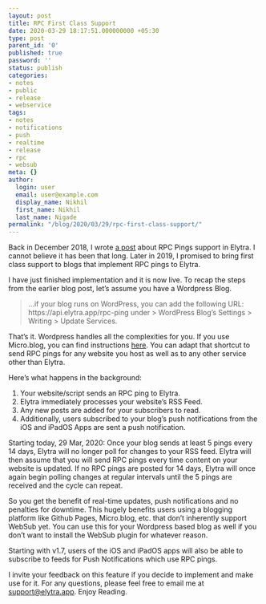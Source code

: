 ```yaml
---
layout: post
title: RPC First Class Support
date: 2020-03-29 18:17:51.000000000 +05:30
type: post
parent_id: '0'
published: true
password: ''
status: publish
categories:
- notes
- public
- release
- webservice
tags:
- notes
- notifications
- push
- realtime
- release
- rpc
- websub
meta: {}
author:
  login: user
  email: user@example.com
  display_name: Nikhil
  first_name: Nikhil
  last_name: Nigade
permalink: "/blog/2020/03/29/rpc-first-class-support/"
---
```

<p>Back in December 2018, I wrote <a href="https://blog.elytra.app/2018/12/07/elytra-december-update/">a post</a> about RPC Pings support in Elytra. I cannot believe it has been that long. Later in 2019, I promised to bring first class support to blogs that implement RPC pings to Elytra. </p>
<p>I have just finished implementation and it is now live. To recap the steps from the earlier blog post, let’s assume you have a Wordpress Blog. </p>
<blockquote>
<p>...if your blog runs on WordPress, you can add the following URL: https://api.elytra.app/rpc-ping under &gt; WordPress Blog’s Settings &gt; Writing &gt; Update Services. </p>
</blockquote>
<p>That’s it. Wordpress handles all the complexities for you. If you use Micro.blog, you can find instructions <a href="https://dezinezync.com/2019/11/07/rpc-pings-for.html">here</a>. You can adapt that shortcut to send RPC pings for any website you host as well as to any other service other than Elytra. </p>
<p>Here’s what happens in the background:</p>
<ol>
<li>Your website/script sends an RPC ping to Elytra.</li>
<li>Elytra immediately processes your website’s RSS Feed. </li>
<li>Any new posts are added for your subscribers to read. </li>
<li>Additionally, users subscribed to your blog’s push notifications from the iOS and iPadOS Apps are sent a push notification.</li>
</ol>
<p>Starting today, 29 Mar, 2020: Once your blog sends at least 5 pings every 14 days, Elytra will no longer poll for changes to your RSS feed. Elytra will then assume that you will send RPC pings every time content on your website is updated. If no RPC pings are posted for 14 days, Elytra will once again begin polling changes at regular intervals until the 5 pings are received and the cycle can repeat. </p>
<p>So you get the benefit of real-time updates, push notifications and no penalties for downtime. This hugely benefits users using a blogging platform like Github Pages, Micro.blog, etc. that don’t inherently support WebSub yet. You can use this for your Wordpress based blog as well if you don’t want to install the WebSub plugin for whatever reason. </p>
<p>Starting with v1.7, users of the iOS and iPadOS apps will also be able to subscribe to feeds for Push Notifications which use RPC pings. </p>
<p>I invite your feedback on this feature if you decide to implement and make use for it. For any questions, please feel free to email me at <a href="mailto:support@elytra.app">support@elytra.app</a>. Enjoy Reading. </p>
